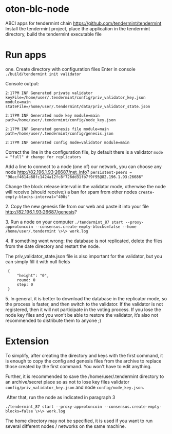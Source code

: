 # oton-blc-node


ABCI apps for tendermint chain https://github.com/tendermint/tendermint
Install the tendermint project, place the application in the tendermint directory, build the tendermint executable file



# Run apps

one\. Create directory with configuration files
Enter in console
`./build/tendermint init validator`

Console output:
```
2:17PM INF Generated private validator keyFile=/home/user/.tendermint/config/priv_validator_key.json module=main stateFile=/home/user/.tendermint/data/priv_validator_state.json

2:17PM INF Generated node key module=main path=/home/user/.tendermint/config/node_key.json

2:17PM INF Generated genesis file module=main path=/home/user/.tendermint/config/genesis.json

2:17PM INF Generated config mode=validator module=main
```



Correct the line in the configuration file, by default there is a validator
`mode = "full" # change for replicators`



Add a line to connect to a node (one of) our network, you can choose any node <http://82.196.1.93:26687/net_info>?
`persistent-peers = "90acf4614a68fc1424a12fc8f726dd31fb7f9f95@82.196.1.93:26686"`



Change the block release interval in the validator mode, otherwise the node will receive (should receive;) a ban for spam from other nodes
`create-empty-blocks-interval="400s"`



2\. Copy the new genesis file from our web and paste it into your file
<http://82.196.1.93:26687/genesis>?



3\. Run a node on your computer
`./tendermint_87 start --proxy-app=otoncoin --consensus.create-empty-blocks=false --home /home/user/.tendermint \>\> work.log`


4\. If something went wrong: the database is not replicated, delete the files from the date directory and restart the node.

The priv_validator_state.json file is also important for the validator, but you can simply fill it with null fields
```
 {
     "height": "0",
     round: 0
     step: 0
 }
```

5\. In general, it is better to download the database in the replicator mode, so the process is faster, and then switch to the validator.
If the validator is not registered, then it will not participate in the voting process.
If you lose the node key files and you won’t be able to restore the validator, it’s also not recommended to distribute them to anyone ;)



# Extension

To simplify, after creating the directory and keys with the first command, it is enough to copy the config and genesis files from the archive to replace those created by the first command. You won't have to edit anything.

Further, it is recommended to save the /home/user/.tendermint directory to an archive/secret place so as not to lose key files
validator `config/priv_validator_key.json` and node `config/node_key.json`.



&nbsp;After that, run the node as indicated in paragraph 3

`./tendermint_87 start --proxy-app=otoncoin --consensus.create-empty-blocks=false \>\> work.log`

The home directory may not be specified, it is used if you want to run several different nodes / networks on the same machine.

